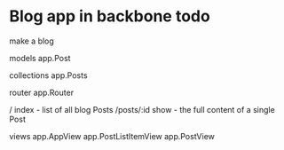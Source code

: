 # Blog app in backbone todo

make a blog

models
  app.Post

collections
  app.Posts

router
  app.Router

  /
    index - list of all blog Posts
  /posts/:id
    show - the full content of a single Post

views
  app.AppView
  app.PostListItemView
  app.PostView
